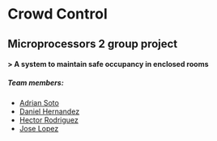 # Crowd Control
## Microprocessors 2 group project 

#### > A system to maintain safe occupancy in enclosed rooms

##### Team members:
- [Adrian Soto](adrian.soto1@upr.edu)
- [Daniel Hernandez](daniel.hernandez5@upr.edu)
- [Hector Rodriguez](hector.rivera84@upr.edu)
- [Jose Lopez](jose.lopez100@upr.edu)
